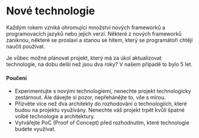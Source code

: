 # Nové technologie

Každým rokem vzniká ohromující množství nových frameworků a programovacích jazyků nebo jejich verzí. Některé z nových frameworků zaniknou, některé se proslaví a stanou se hitem, který se programátoři chtějí naučit používat.

Je vůbec možné plánovat projekt, který má za úkol aktualizovat technologie, na dobu delší než jsou dva roky? V našem případě to bylo 5 let.

#### Poučení

* Experimentujte s novými technologiemi, nenechte projekt technologicky zestárnout. Ale dávejte si pozor, nepřehánějte to, vše s mírou.
* Přizvěte více než dva architekty do rozhodování o technologiích, které budou na projektu využívány. Nenechte váš projekt trpět kvůli špatné volbě technologie a architektury.
* Vytvářejte PoC (Proof of Concept) před rozhodnutím, které technologie budete využívat.
